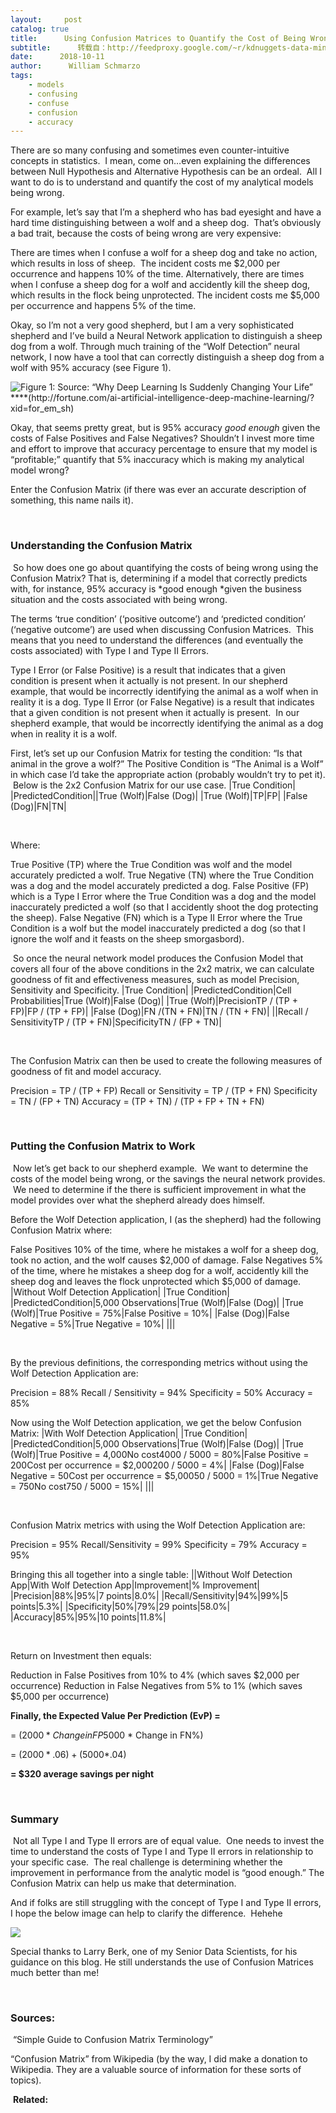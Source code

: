 ```yaml
---
layout:     post
catalog: true
title:      Using Confusion Matrices to Quantify the Cost of Being Wrong
subtitle:      转载自：http://feedproxy.google.com/~r/kdnuggets-data-mining-analytics/~3/gfZzbwXgHZ4/confusion-matrices-quantify-cost-being-wrong.html
date:      2018-10-11
author:      William Schmarzo
tags:
    - models
    - confusing
    - confuse
    - confusion
    - accuracy
---
```


There are so many confusing and sometimes even counter-intuitive concepts in statistics.  I mean, come on…even explaining the differences between Null Hypothesis and Alternative Hypothesis can be an ordeal.  All I want to do is to understand and quantify the cost of my analytical models being wrong.

For example, let’s say that I’m a shepherd who has bad eyesight and have a hard time distinguishing between a wolf and a sheep dog.  That’s obviously a bad trait, because the costs of being wrong are very expensive:

There are times when I confuse a wolf for a sheep dog and take no action, which results in loss of sheep.  The incident costs me $2,000 per occurrence and happens 10% of the time.
Alternatively, there are times when I confuse a sheep dog for a wolf and accidently kill the sheep dog, which results in the flock being unprotected. The incident costs me $5,000 per occurrence and happens 5% of the time.

Okay, so I’m not a very good shepherd, but I am a very sophisticated shepherd and I’ve build a Neural Network application to distinguish a sheep dog from a wolf. Through much training of the “Wolf Detection” neural network, I now have a tool that can correctly distinguish a sheep dog from a wolf with 95% accuracy (see Figure 1).

![**Figure 1: Source: “Why Deep Learning Is Suddenly Changing Your Life” ****(http://fortune.com/ai-artificial-intelligence-deep-machine-learning/?xid=for_em_sh)**](https://image.ibb.co/bLTL3p/1.png)


Okay, that seems pretty great, but is 95% accuracy *good enough* given the costs of False Positives and False Negatives? Shouldn’t I invest more time and effort to improve that accuracy percentage to ensure that my model is “profitable;” quantify that 5% inaccuracy which is making my analytical model wrong?

Enter the Confusion Matrix (if there was ever an accurate description of something, this name nails it). 

 

### **Understanding the Confusion Matrix**

 So how does one go about quantifying the costs of being wrong using the Confusion Matrix? That is, determining if a model that correctly predicts with, for instance, 95% accuracy is *good enough *given the business situation and the costs associated with being wrong.  

The terms ‘true condition’ (‘positive outcome’) and ‘predicted condition’ (‘negative outcome’) are used when discussing Confusion Matrices.  This means that you need to understand the differences (and eventually the costs associated) with Type I and Type II Errors.

Type I Error (or False Positive) is a result that indicates that a given condition is present when it actually is not present. In our shepherd example, that would be incorrectly identifying the animal as a wolf when in reality it is a dog.
Type II Error (or False Negative) is a result that indicates that a given condition is not present when it actually is present.  In our shepherd example, that would be incorrectly identifying the animal as a dog when in reality it is a wolf.

First, let’s set up our Confusion Matrix for testing the condition: “Is that animal in the grove a wolf?” The Positive Condition is “The Animal is a Wolf” in which case I’d take the appropriate action (probably wouldn’t try to pet it).  Below is the 2x2 Confusion Matrix for our use case.
|True Condition|
|PredictedCondition||True (Wolf)|False (Dog)|
|True (Wolf)|TP|FP|
|False (Dog)|FN|TN|

 

Where:

True Positive (TP) where the True Condition was wolf and the model accurately predicted a wolf.
True Negative (TN) where the True Condition was a dog and the model accurately predicted a dog.
False Positive (FP) which is a Type I Error where the True Condition was a dog and the model inaccurately predicted a wolf (so that I accidently shoot the dog protecting the sheep).
False Negative (FN) which is a Type II Error where the True Condition is a wolf but the model inaccurately predicted a dog (so that I ignore the wolf and it feasts on the sheep smorgasbord).

 So once the neural network model produces the Confusion Model that covers all four of the above conditions in the 2x2 matrix, we can calculate goodness of fit and effectiveness measures, such as model Precision, Sensitivity and Specificity.
|True Condition|
|PredictedCondition|Cell Probabilities|True (Wolf)|False (Dog)|
|True (Wolf)|PrecisionTP / (TP + FP)|FP / (TP + FP)|
|False (Dog)|FN /(TN + FN)|TN / (TN + FN)|
||Recall / SensitivityTP / (TP + FN)|SpecificityTN / (FP + TN)|

 

The Confusion Matrix can then be used to create the following measures of goodness of fit and model accuracy.

Precision = TP / (TP + FP)
Recall or Sensitivity = TP / (TP + FN)
Specificity = TN / (FP + TN)
Accuracy = (TP + TN) / (TP + FP + TN + FN)

 

### **Putting the Confusion Matrix to Work**

 Now let’s get back to our shepherd example.  We want to determine the costs of the model being wrong, or the savings the neural network provides.  We need to determine if the there is sufficient improvement in what the model provides over what the shepherd already does himself.

Before the Wolf Detection application, I (as the shepherd) had the following Confusion Matrix where:

False Positives 10% of the time, where he mistakes a wolf for a sheep dog, took no action, and the wolf causes $2,000 of damage.
False Negatives 5% of the time, where he mistakes a sheep dog for a wolf, accidently kill the sheep dog and leaves the flock unprotected which $5,000 of damage.
|Without Wolf Detection Application|
|True Condition|
|PredictedCondition|5,000 Observations|True (Wolf)|False (Dog)|
|True (Wolf)|True Positive = 75%|False Positive = 10%|
|False (Dog)|False Negative = 5%|True Negative = 10%|
|||

 

By the previous definitions, the corresponding metrics without using the Wolf Detection Application are:

Precision = 88%
Recall / Sensitivity = 94%
Specificity = 50%
Accuracy = 85%

Now using the Wolf Detection application, we get the below Confusion Matrix:
|With Wolf Detection Application|
|True Condition|
|PredictedCondition|5,000 Observations|True (Wolf)|False (Dog)|
|True (Wolf)|True Positive = 4,000No cost4000 / 5000 = 80%|False Positive = 200Cost per occurrence = $2,000200 / 5000 = 4%|
|False (Dog)|False Negative = 50Cost per occurrence = $5,00050 / 5000 = 1%|True Negative = 750No cost750 / 5000 = 15%|
|||

 

Confusion Matrix metrics with using the Wolf Detection Application are:

Precision = 95%
Recall/Sensitivity = 99%
Specificity = 79%
Accuracy = 95%

Bringing this all together into a single table:
||Without Wolf Detection App|With Wolf Detection App|Improvement|% Improvement|
|Precision|88%|95%|7 points|8.0%|
|Recall/Sensitivity|94%|99%|5 points|5.3%|
|Specificity|50%|79%|29 points|58.0%|
|Accuracy|85%|95%|10 points|11.8%|

 

Return on Investment then equals:

Reduction in False Positives from 10% to 4% (which saves $2,000 per occurrence)
Reduction in False Negatives from 5% to 1% (which saves $5,000 per occurrence)

**Finally, the Expected Value Per Prediction (EvP) =**

= ($2000 * Change in FP%) + ($5000 * Change in FN%)

= ($2000*.06) + ($5000*.04) 

**= $320 average savings per night**

 

### **Summary**

 Not all Type I and Type II errors are of equal value.  One needs to invest the time to understand the costs of Type I and Type II errors in relationship to your specific case.  The real challenge is determining whether the improvement in performance from the analytic model is “good enough.” The Confusion Matrix can help us make that determination.

And if folks are still struggling with the concept of Type I and Type II errors, I hope the below image can help to clarify the difference.  Hehehe

![](https://image.ibb.co/kA4XW9/type_i_ii_error.jpg)


Special thanks to Larry Berk, one of my Senior Data Scientists, for his guidance on this blog. He still understands the use of Confusion Matrices much better than me!

 

### **Sources:**

 “Simple Guide to Confusion Matrix Terminology”

“Confusion Matrix” from Wikipedia (by the way, I did make a donation to Wikipedia. They are a valuable source of information for these sorts of topics).

 **Related:**



 
